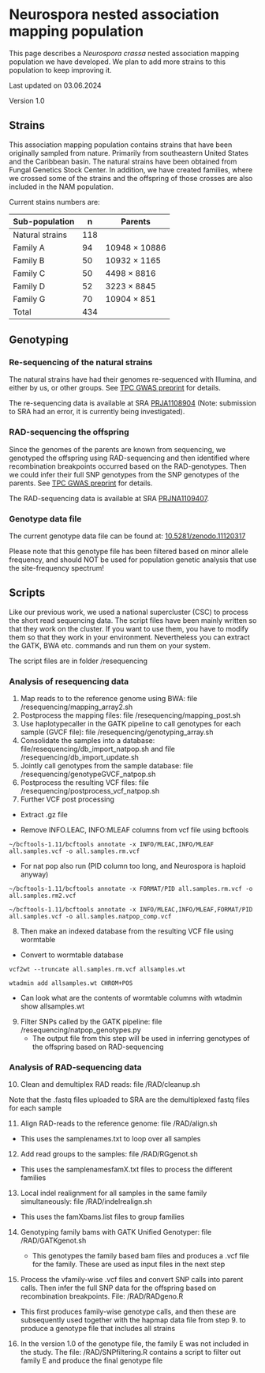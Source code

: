 # Neurospora nested association mapping population
This page describes a _Neurospora crassa_ nested association mapping population we have developed. We plan to add more strains to this population to keep improving it.

Last updated on 03.06.2024

Version 1.0

## Strains

This association mapping population contains strains that have been originally sampled from nature. Primarily from southeastern United States and the Caribbean basin. The natural strains have been obtained from Fungal Genetics Stock Center. In addition, we have created families, where we crossed some of the strains and the offspring of those crosses are also included in the NAM population.

Current stains numbers are:

|Sub-population|      n|    Parents|
|--------------|-------|-----------|
|Natural strains|    118|  |
|Family A|           94| 10948 × 10886    |
|Family B|           50| 10932 × 1165   |
|Family C|           50| 4498 × 8816   |
|Family D|           52| 3223 × 8845    |
|Family G|           70| 10904 × 851   |
|Total|              434|   |

## Genotyping

### Re-sequencing of the natural strains

The natural strains have had their genomes re-sequenced with Illumina, and either by us, or other groups. See [TPC GWAS preprint](https://www.biorxiv.org/content/10.1101/2024.04.29.591604v1) for details.

The re-sequencing data is available at SRA [PRJA1108904](https://www.ncbi.nlm.nih.gov/sra/?term=PRJA1108904) (Note: submission to SRA had an error, it is currently being investigated).

### RAD-sequencing the offspring

Since the genomes of the parents are known from sequencing, we genotyped the offspring using RAD-sequencing and then identified where recombination breakpoints occurred based on the RAD-genotypes. Then we could infer their full SNP genotypes from the SNP genotypes of the parents. See [TPC GWAS preprint](https://www.biorxiv.org/content/10.1101/2024.04.29.591604v1) for details.

The RAD-sequencing data is available at SRA [PRJNA1109407](https://www.ncbi.nlm.nih.gov/sra/?term=PRJNA1109407).

### Genotype data file

The current genotype data file can be found at: [10.5281/zenodo.11120317](https://zenodo.org/records/11120317)

Please note that this genotype file has been filtered based on minor allele frequency, and should NOT be used for population genetic analysis that use the site-frequency spectrum!

## Scripts
Like our previous work, we used a national supercluster (CSC) to process the short read sequencing data. The script files have been mainly written so that they work on the cluster. If you want to use them, you have to modify them so that they work in your environment. Nevertheless you can extract the GATK, BWA etc. commands and run them on your system.

The script files are in folder /resequencing

### Analysis of resequencing data

1. Map reads to to the reference genome using BWA: file /resequencing/mapping_array2.sh
2. Postprocess the mapping files: file /resequencing/mapping_post.sh
3. Use haplotypecaller in the GATK pipeline to call genotypes for each sample (GVCF file): file /resequencing/genotyping_array.sh
4. Consolidate the samples into a database: file/resequencing/db_import_natpop.sh and file /resequencing/db_import_update.sh
5. Jointly call genotypes from the sample database: file /resequencing/genotypeGVCF_natpop.sh
6. Postprocess the resulting VCF files: file /resequencing/postprocess_vcf_natpop.sh
7. Further VCF post processing

  -  Extract .gz file

  -  Remove INFO.LEAC, INFO:MLEAF columns from vcf file using bcftools

    ~/bcftools-1.11/bcftools annotate -x INFO/MLEAC,INFO/MLEAF all.samples.vcf -o all.samples.rm.vcf

  -  For nat pop also run (PID column too long, and Neurospora is haploid anyway)

    ~/bcftools-1.11/bcftools annotate -x FORMAT/PID all.samples.rm.vcf -o all.samples.rm2.vcf

    ~/bcftools-1.11/bcftools annotate -x INFO/MLEAC,INFO/MLEAF,FORMAT/PID all.samples.vcf -o all.samples.natpop_comp.vcf

 8. Then make an indexed database from the resulting VCF file using wormtable

  -  Convert to wormtable database

    vcf2wt --truncate all.samples.rm.vcf allsamples.wt

    wtadmin add allsamples.wt CHROM+POS

  -  Can look what are the contents of wormtable columns with wtadmin show allsamples.wt

9. Filter SNPs called by the GATK pipeline: file /resequencing/natpop_genotypes.py
   - The output file from this step will be used in inferring genotypes of the offspring based on RAD-sequencing

### Analysis of RAD-sequencing data

10. Clean and demultiplex RAD reads: file /RAD/cleanup.sh

Note that the .fastq files uploaded to SRA are the demultiplexed fastq files for each sample

11. Align RAD-reads to the reference genome: file /RAD/align.sh
   - This uses the samplenames.txt to loop over all samples

12. Add read groups to the samples: file /RAD/RGgenot.sh
   - This uses the samplenamesfamX.txt files to process the different families

13. Local indel realignment for all samples in the same family simultaneously: file /RAD/indelrealign.sh
   - This uses the famXbams.list files to group families

14. Genotyping family bams with GATK Unified Genotyper: file /RAD/GATKgenot.sh
    - This genotypes the family based bam files and produces a .vcf file for the family. These are used as input files in the next step

15. Process the vfamily-wise .vcf files and convert SNP calls into parent calls. Then infer the full SNP data for the offspring based on recombination breakpoints. File: /RAD/RADgeno.R
   - This first produces family-wise genotype calls, and then these are subsequently used together with the hapmap data file from step 9. to produce a genotype file that includes all strains
16. In the version 1.0 of the genotype file, the family E was not included in the study. The file: /RAD/SNPfiltering.R contains a script to filter out family E and produce the final genotype file
